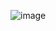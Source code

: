 ![image](https://user-images.githubusercontent.com/98154707/222913537-bcd17015-051a-40c2-beef-54a40ede6dc2.png)
